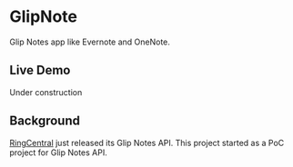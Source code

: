 # GlipNote

Glip Notes app like Evernote and OneNote.


## Live Demo

Under construction


## Background

[RingCentral](https://ringcentral.com/) just released its Glip Notes API. This project started as a PoC project for Glip Notes API.
